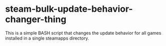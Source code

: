 # steam-bulk-update-behavior-changer-thing
This is a simple BASH script that changes the update behavior for all games installed in a single steamapps directory.
